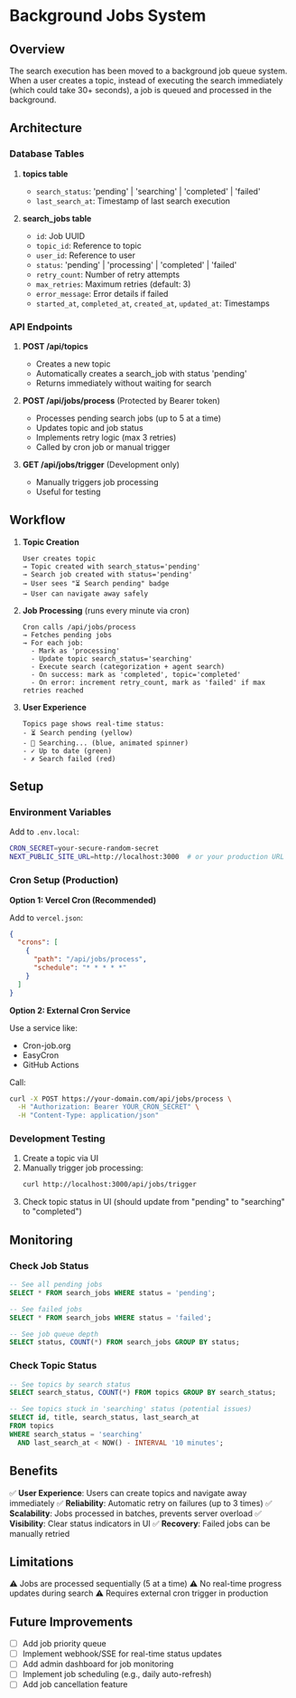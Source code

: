 # Background Jobs System

## Overview

The search execution has been moved to a background job queue system. When a user creates a topic, instead of executing the search immediately (which could take 30+ seconds), a job is queued and processed in the background.

## Architecture

### Database Tables

1. **topics table**
   - `search_status`: 'pending' | 'searching' | 'completed' | 'failed'
   - `last_search_at`: Timestamp of last search execution

2. **search_jobs table**
   - `id`: Job UUID
   - `topic_id`: Reference to topic
   - `user_id`: Reference to user
   - `status`: 'pending' | 'processing' | 'completed' | 'failed'
   - `retry_count`: Number of retry attempts
   - `max_retries`: Maximum retries (default: 3)
   - `error_message`: Error details if failed
   - `started_at`, `completed_at`, `created_at`, `updated_at`: Timestamps

### API Endpoints

1. **POST /api/topics**
   - Creates a new topic
   - Automatically creates a search_job with status 'pending'
   - Returns immediately without waiting for search

2. **POST /api/jobs/process** (Protected by Bearer token)
   - Processes pending search jobs (up to 5 at a time)
   - Updates topic and job status
   - Implements retry logic (max 3 retries)
   - Called by cron job or manual trigger

3. **GET /api/jobs/trigger** (Development only)
   - Manually triggers job processing
   - Useful for testing

## Workflow

1. **Topic Creation**

   ```
   User creates topic
   → Topic created with search_status='pending'
   → Search job created with status='pending'
   → User sees "⏳ Search pending" badge
   → User can navigate away safely
   ```

2. **Job Processing** (runs every minute via cron)

   ```
   Cron calls /api/jobs/process
   → Fetches pending jobs
   → For each job:
     - Mark as 'processing'
     - Update topic search_status='searching'
     - Execute search (categorization + agent search)
     - On success: mark as 'completed', topic='completed'
     - On error: increment retry_count, mark as 'failed' if max retries reached
   ```

3. **User Experience**
   ```
   Topics page shows real-time status:
   - ⏳ Search pending (yellow)
   - 🔄 Searching... (blue, animated spinner)
   - ✓ Up to date (green)
   - ✗ Search failed (red)
   ```

## Setup

### Environment Variables

Add to `.env.local`:

```bash
CRON_SECRET=your-secure-random-secret
NEXT_PUBLIC_SITE_URL=http://localhost:3000  # or your production URL
```

### Cron Setup (Production)

**Option 1: Vercel Cron (Recommended)**

Add to `vercel.json`:

```json
{
  "crons": [
    {
      "path": "/api/jobs/process",
      "schedule": "* * * * *"
    }
  ]
}
```

**Option 2: External Cron Service**

Use a service like:

- Cron-job.org
- EasyCron
- GitHub Actions

Call:

```bash
curl -X POST https://your-domain.com/api/jobs/process \
  -H "Authorization: Bearer YOUR_CRON_SECRET" \
  -H "Content-Type: application/json"
```

### Development Testing

1. Create a topic via UI
2. Manually trigger job processing:
   ```bash
   curl http://localhost:3000/api/jobs/trigger
   ```
3. Check topic status in UI (should update from "pending" to "searching" to "completed")

## Monitoring

### Check Job Status

```sql
-- See all pending jobs
SELECT * FROM search_jobs WHERE status = 'pending';

-- See failed jobs
SELECT * FROM search_jobs WHERE status = 'failed';

-- See job queue depth
SELECT status, COUNT(*) FROM search_jobs GROUP BY status;
```

### Check Topic Status

```sql
-- See topics by search status
SELECT search_status, COUNT(*) FROM topics GROUP BY search_status;

-- See topics stuck in 'searching' status (potential issues)
SELECT id, title, search_status, last_search_at
FROM topics
WHERE search_status = 'searching'
  AND last_search_at < NOW() - INTERVAL '10 minutes';
```

## Benefits

✅ **User Experience**: Users can create topics and navigate away immediately
✅ **Reliability**: Automatic retry on failures (up to 3 times)
✅ **Scalability**: Jobs processed in batches, prevents server overload
✅ **Visibility**: Clear status indicators in UI
✅ **Recovery**: Failed jobs can be manually retried

## Limitations

⚠️ Jobs are processed sequentially (5 at a time)
⚠️ No real-time progress updates during search
⚠️ Requires external cron trigger in production

## Future Improvements

- [ ] Add job priority queue
- [ ] Implement webhook/SSE for real-time status updates
- [ ] Add admin dashboard for job monitoring
- [ ] Implement job scheduling (e.g., daily auto-refresh)
- [ ] Add job cancellation feature
